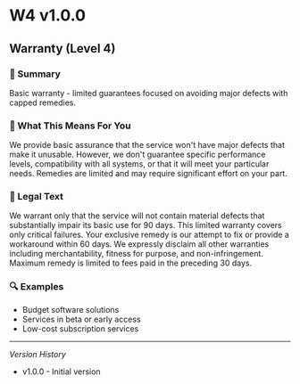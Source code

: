 # W4 v1.0.0

## Warranty (Level 4)

### 📌 Summary
Basic warranty - limited guarantees focused on avoiding major defects with capped remedies.

### 👤 What This Means For You
We provide basic assurance that the service won't have major defects that make it unusable. However, we don't guarantee specific performance levels, compatibility with all systems, or that it will meet your particular needs. Remedies are limited and may require significant effort on your part.

### 📜 Legal Text
We warrant only that the service will not contain material defects that substantially impair its basic use for 90 days. This limited warranty covers only critical failures. Your exclusive remedy is our attempt to fix or provide a workaround within 60 days. We expressly disclaim all other warranties including merchantability, fitness for purpose, and non-infringement. Maximum remedy is limited to fees paid in the preceding 30 days.

### 🔍 Examples
- Budget software solutions
- Services in beta or early access
- Low-cost subscription services

---
*Version History*
- v1.0.0 - Initial version